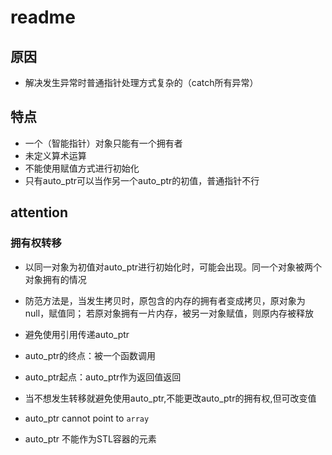 # readme
## 原因
- 解决发生异常时普通指针处理方式复杂的（catch所有异常）

## 特点
- 一个（智能指针）对象只能有一个拥有者
- 未定义算术运算
- 不能使用赋值方式进行初始化
- 只有auto_ptr可以当作另一个auto_ptr的初值，普通指针不行

## attention

### 拥有权转移
- 以同一对象为初值对auto_ptr进行初始化时，可能会出现。同一个对象被两个对象拥有的情况
- 防范方法是，当发生拷贝时，原包含的内存的拥有者变成拷贝，原对象为null，赋值同；
  若原对象拥有一片内存，被另一对象赋值，则原内存被释放

- 避免使用引用传递auto_ptr
- auto_ptr的终点：被一个函数调用
- auto_ptr起点：auto_ptr作为返回值返回
- 当不想发生转移就避免使用auto_ptr,不能更改auto_ptr的拥有权,但可改变值

- auto_ptr cannot point to `array`
- auto_ptr 不能作为STL容器的元素
